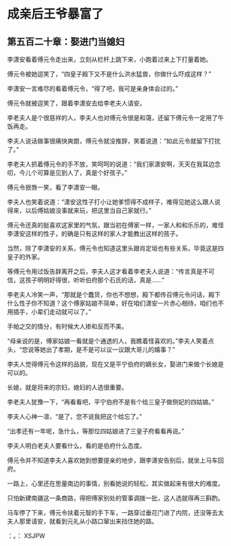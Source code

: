 # 成亲后王爷暴富了 
 ## 第五百二十章：娶进门当媳妇
  李潇安看着傅元令走出来，立刻从栏杆上跳下来，小跑着过来上下打量着她。  
  
 傅元令被她逗笑了，“四皇子殿下又不是什么洪水猛兽，你做什么吓成这样？”  
  
 李潇安一言难尽的看着傅元令，“得了吧，我可是亲身体会过的。”  
  
 傅元令就被逗笑了，跟着李潇安去给李老夫人请安。  
  
 李老夫人是个很慈祥的人，李夫人也对傅元令很是和蔼，还留下傅元令一定用了午饭再走。  
  
 李夫人说话做事很痛快爽朗，傅元令就没推辞，笑着说道：“如此元令就留下打扰了。”  
  
 李老夫人抓着傅元令的手不放，笑呵呵的说道：“我们家潇安啊，天天在我耳边念叨，今儿个可算是见到人了，真是个好孩子。”  
  
 傅元令抿唇一笑，看了李潇安一眼。  
  
 李夫人也笑着说道：“潇安这性子打小让她爹惯得不成样子，难得见她这么跟人说得来，以后傅姑娘没事就来玩，把这里当自己家就行。”  
  
 傅元令还真的挺喜欢这家里的气氛，跟当初在傅家一样，一家人和和乐乐的，难怪李潇安这样的性子，的确是只有这样的家人才能教出这样的孩子。  
  
 当然，除了李潇安的关系，傅元令也知道这里头跟肖定垣也有些关系，毕竟这是四皇子的外家。  
  
 等傅元令用过饭告辞离开之后，李夫人这才看着李老夫人说道：“传言真是不可信，这孩子明明好得很，听听伯府那个石氏的话，真是……”  
  
 李老夫人冷笑一声，“那就是个蠢货，你也不想想，殿下都传召傅元令问话，殿下什么性子你不知道？这个傅家姑娘不简单，好在咱们潇安一片赤心相待，咱们也不用插手，小辈们走动就可以了。”  
  
 手帕之交的情分，有时候大人掺和反而不美。  
  
 “母亲说的是，傅家姑娘一看就是个通透的人，我瞧着怪喜欢的。”李夫人笑着点头，“您说等她出了孝期，是不是可以议一议跟大哥儿的婚事？”  
  
 李夫人觉得傅元令这样的品貌，现在又是平宁伯府的嫡长女，娶进门来做个长媳是可以的。  
  
 长媳，就是将来的宗妇，媳妇的人选很重要。  
  
 李老夫人犹豫一下，“再看看吧，平宁伯府不是有个给三皇子做侧妃的四姑娘。”  
  
 李夫人心神一凛，“是了，您不说我把这个给忘了。”  
  
 “出孝还有一年呢，急什么，等那位四姑娘进了三皇子府看看再说。”  
  
 李夫人明白老夫人要看什么，看的是伯府什么态度。  
  
 傅元令并不知道李夫人喜欢她到想要提亲的地步，跟李潇安告别后，就坐上马车回府。  
  
 一路上，心里还在思量南边的事情，别看她说的轻松，其实做起来有很大的难度。  
  
 只怕新建南疆这一条商路，得把傅家别处的管事调拨一批，这人选就得再三斟酌。  
  
 马车停了下来，傅元令扶着元智的手下车，一路穿过垂花门进了内院，还没等去太夫人那里请安，就看到元礼从小路口窜出来挡住她的路。  
  
 ：。： 
XSJPW